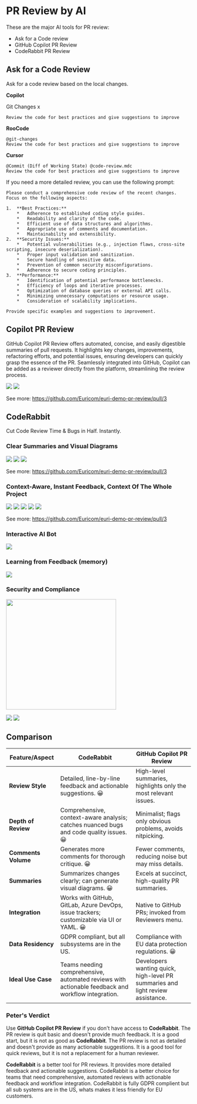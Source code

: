 # PR Review by AI

These are the major AI tools for PR review:

- Ask for a Code review
- GitHub Copilot PR Review
- CodeRabbit PR Review

## Ask for a Code Review

Ask for a code review based on the local changes.

**Copilot**

Git Changes x

```prompt
Review the code for best practices and give suggestions to improve 
```

**RooCode**

```prompt
@git-changes 
Review the code for best practices and give suggestions to improve 
```

**Cursor**

```prompt
@Commit (Diff of Working State) @code-review.mdc 
Review the code for best practices and give suggestions to improve 
```

If you need a more detailed review, you can use the following prompt:

```prompt
Please conduct a comprehensive code review of the recent changes. Focus on the following aspects:

1.  **Best Practices:**
    *   Adherence to established coding style guides.
    *   Readability and clarity of the code.
    *   Efficient use of data structures and algorithms.
    *   Appropriate use of comments and documentation.
    *   Maintainability and extensibility.
2.  **Security Issues:**
    *   Potential vulnerabilities (e.g., injection flaws, cross-site scripting, insecure deserialization).
    *   Proper input validation and sanitization.
    *   Secure handling of sensitive data.
    *   Prevention of common security misconfigurations.
    *   Adherence to secure coding principles.
3.  **Performance:**
    *   Identification of potential performance bottlenecks.
    *   Efficiency of loops and iterative processes.
    *   Optimization of database queries or external API calls.
    *   Minimizing unnecessary computations or resource usage.
    *   Consideration of scalability implications.

Provide specific examples and suggestions to improvement.
```

## Copilot PR Review

GitHub Copilot PR Review offers automated, concise, and easily digestible summaries of pull requests. It highlights key changes, improvements, refactoring efforts, and potential issues, ensuring developers can quickly grasp the essence of the PR. Seamlessly integrated into GitHub, Copilot can be added as a reviewer directly from the platform, streamlining the review process.

![](./images/copilot_pr_overview.png)
![](./images/copilot_issue1.png)

See more: https://github.com/Euricom/euri-demo-pr-review/pull/3

## CodeRabbit

Cut Code Review Time & Bugs in Half. Instantly.

### Clear Summaries and Visual Diagrams

![](./images/codeRabbit-summary.png)
![](./images/codeRabbit-walkThrough.png)
![](./images/codeRabbit-walkThrough2.png)

See more: https://github.com/Euricom/euri-demo-pr-review/pull/3


### Context-Aware, Instant Feedback, Context Of The Whole Project

![](./images/codeRabbit_issue1.png)
![](./images/codeRabbit_issue2.png)
![](./images/codeRabbit_issue3.png)
![](./images/codeRabbit_issue4.png)
![](./images/codeRabbit_issue5.png)

See more: https://github.com/Euricom/euri-demo-pr-review/pull/3

### Interactive AI Bot

![](./images/codeRabbit-interaction.png)

### Learning from Feedback (memory)

![](./images/codeRabbit-learning.png)

### Security and Compliance

<img src="./images/codeRabbot_compliances.png" width="300"/>

![](./images/codeRabbot-subprocessors.png)
![](./images/codeRabbot-privacy.png)


## Comparison

| Feature/Aspect        | CodeRabbit                                                                                          | GitHub Copilot PR Review                                                            |
|----------------------|------------------------------------------------------------------------------------------------------|-------------------------------------------------------------------------------------|
| **Review Style**     | Detailed, line-by-line feedback and actionable suggestions. 😀                                         | High-level summaries, highlights only the most relevant issues.                     |
| **Depth of Review**  | Comprehensive, context-aware analysis; catches nuanced bugs and code quality issues. 😀                | Minimalist; flags only obvious problems, avoids nitpicking.                         |
| **Comments Volume**  | Generates more comments for thorough critique. 😀                                                     | Fewer comments, reducing noise but may miss details.                                |
| **Summaries**        | Summarizes changes clearly; can generate visual diagrams. 😀                                           | Excels at succinct, high-quality PR summaries.                                      |
| **Integration**      | Works with GitHub, GitLab, Azure DevOps, issue trackers; customizable via UI or YAML. 😀              | Native to GitHub PRs; invoked from Reviewers menu.                                  |
| **Data Residency**     | GDPR compliant, but all subsystems are in the US.                                                      | Compliance with EU data protection regulations. 😀                                           |
| **Ideal Use Case**   | Teams needing comprehensive, automated reviews with actionable feedback and workflow integration.    | Developers wanting quick, high-level PR summaries and light review assistance.      |

### Peter's Verdict

Use **GitHub Copilot PR Review** if you don't have access to **CodeRabbit**. The PR review is quit basic and doesn't provide much feedback. It is a good start, but it is not as good as **CodeRabbit**. The PR review is not as detailed and doesn't provide as many actionable suggestions. It is a good tool for quick reviews, but it is not a replacement for a human reviewer.

**CodeRabbit** is a better tool for PR reviews. It provides more detailed feedback and actionable suggestions. CodeRabbit is a better choice for teams that need comprehensive, automated reviews with actionable feedback and workflow integration. CodeRabbit is fully GDPR complient but all sub systems are in the US, whats makes it less friendly for EU customers.




